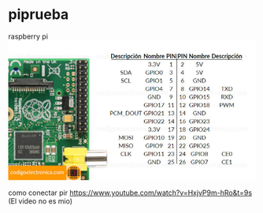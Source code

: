 # piprueba

raspberry pi
<img src="https://github.com/jammes3/piprueba/blob/main/pi.jpg">

como conectar pir https://www.youtube.com/watch?v=HxjvP9m-hRo&t=9s (El video no es mio)
